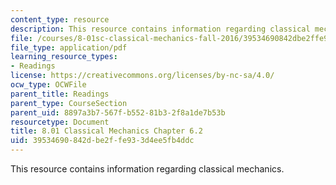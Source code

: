 ```yaml
---
content_type: resource
description: This resource contains information regarding classical mechanics.
file: /courses/8-01sc-classical-mechanics-fall-2016/39534690842dbe2ffe933d4ee5fb4ddc_MIT8_01F16_chapter6.2.pdf
file_type: application/pdf
learning_resource_types:
- Readings
license: https://creativecommons.org/licenses/by-nc-sa/4.0/
ocw_type: OCWFile
parent_title: Readings
parent_type: CourseSection
parent_uid: 8897a3b7-567f-b552-81b3-2f8a1de7b53b
resourcetype: Document
title: 8.01 Classical Mechanics Chapter 6.2
uid: 39534690-842d-be2f-fe93-3d4ee5fb4ddc
---
```

This resource contains information regarding classical mechanics.